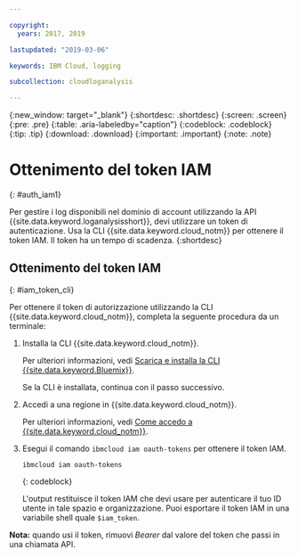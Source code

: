```yaml
---

copyright:
  years: 2017, 2019

lastupdated: "2019-03-06"

keywords: IBM Cloud, logging

subcollection: cloudloganalysis

---
```


{:new_window: target="_blank"}
{:shortdesc: .shortdesc}
{:screen: .screen}
{:pre: .pre}
{:table: .aria-labeledby="caption"}
{:codeblock: .codeblock}
{:tip: .tip}
{:download: .download}
{:important: .important}
{:note: .note}


# Ottenimento del token IAM
{: #auth_iam1}

Per gestire i log disponibili nel dominio di account utilizzando la API {{site.data.keyword.loganalysisshort}}, devi utilizzare un token di autenticazione. Usa la CLI {{site.data.keyword.cloud_notm}} per ottenere il token IAM. Il token ha un tempo di scadenza. 
{:shortdesc}


## Ottenimento del token IAM
{: #iam_token_cli}

Per ottenere il token di autorizzazione utilizzando la CLI {{site.data.keyword.cloud_notm}}, completa la seguente procedura da un terminale:

1. Installa la CLI {{site.data.keyword.cloud_notm}}.

   Per ulteriori informazioni, vedi [Scarica e installa la CLI {{site.data.keyword.Bluemix}}](/docs/cli?topic=cloud-cli-ibmcloud-cli#overview).
   
   Se la CLI è installata, continua con il passo successivo.
    
2. Accedi a una regione in {{site.data.keyword.cloud_notm}}. 

    Per ulteriori informazioni, vedi [Come accedo a {{site.data.keyword.cloud_notm}}](/docs/services/CloudLogAnalysis/qa?topic=cloudloganalysis-cli_qa#login).
	
3. Esegui il comando `ibmcloud iam oauth-tokens` per ottenere il token IAM.

    ```
	ibmcloud iam oauth-tokens
	```
	{: codeblock}
	
	L'output restituisce il token IAM che devi usare per autenticare il tuo ID utente in tale spazio e organizzazione. Puoi esportare il token IAM in una variabile shell quale `$iam_token`.



**Nota:** quando usi il token, rimuovi *Bearer* dal valore del token che passi in una chiamata API.

